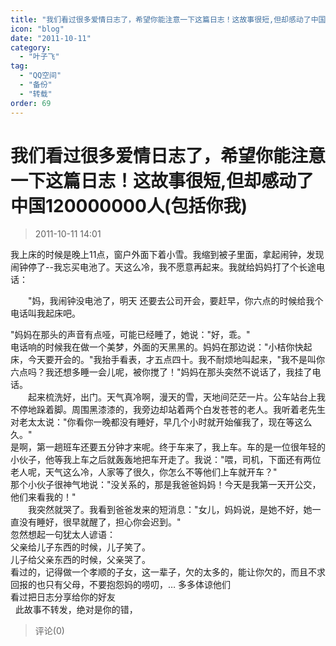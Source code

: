 ```yaml
---
title: "我们看过很多爱情日志了，希望你能注意一下这篇日志！这故事很短,但却感动了中国120000000人(包括你我)"
icon: "blog"
date: "2011-10-11"
category:
  - "叶子飞"
tag:
  - "QQ空间"
  - "备份"
  - "转载"
order: 69
---
```

# 我们看过很多爱情日志了，希望你能注意一下这篇日志！这故事很短,但却感动了中国120000000人(包括你我)
> 2011-10-11 14:01


我上床的时候是晚上11点，窗户外面下着小雪。我缩到被子里面，拿起闹钟，发现闹钟停了--我忘买电池了。天这么冷，我不愿意再起来。我就给妈妈打了个长途电话：  
  
　　"妈，我闹钟没电池了，明天 还要去公司开会，要赶早，你六点的时候给我个电话叫我起床吧。  
  
"妈妈在那头的声音有点哑，可能已经睡了，她说："好，乖。"　　  
电话响的时候我在做一个美梦，外面的天黑黑的。妈妈在那边说："小桔你快起床，今天要开会的。"我抬手看表，才五点四十。我不耐烦地叫起来，"我不是叫你六点吗？我还想多睡一会儿呢，被你搅了！"妈妈在那头突然不说话了，我挂了电话。  
　　起来梳洗好，出门。天气真冷啊，漫天的雪，天地间茫茫一片。公车站台上我不停地跺着脚。周围黑漆漆的，我旁边却站着两个白发苍苍的老人。我听着老先生对老太太说："你看你一晚都没有睡好，早几个小时就开始催我了，现在等这么久。"　　  
是啊，第一趟班车还要五分钟才来呢。终于车来了，我上车。车的是一位很年轻的小伙子，他等我上车之后就轰轰地把车开走了。我说："喂，司机，下面还有两位老人呢，天气这么冷，人家等了很久，你怎么不等他们上车就开车？"　　  
那个小伙子很神气地说："没关系的，那是我爸爸妈妈！今天是我第一天开公交，他们来看我的！"  
　　我突然就哭了。我看到爸爸发来的短消息："女儿，妈妈说，是她不好，她一直没有睡好，很早就醒了，担心你会迟到。"　　  
忽然想起一句犹太人谚语：　　  
父亲给儿子东西的时候，儿子笑了。　　  
儿子给父亲东西的时候，父亲哭了。  
看过的，记得做一个孝顺的子女，这一辈子，欠的太多的，能让你欠的，而且不求回报的也只有父母，不要抱怨妈的唠叨，… 多多体谅他们　　  
看过把日志分享给你的好友  
  此故事不转发，绝对是你的错，
> 评论(0)

